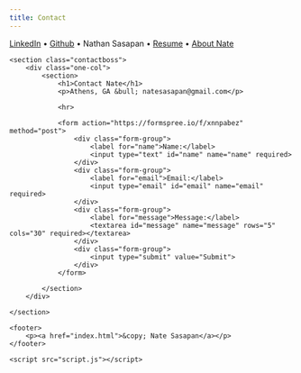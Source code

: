 ```yaml
---
title: Contact
---
```


<!DOCTYPE html>
<html lang="en">
<head>
    <meta charset="UTF-8">
    <meta name="viewport" content="width=device-width, initial-scale=1.0">
    <title>Contact Nate Sasapan</title>
    <meta name="description" content="Contact Page where user can contact Nate">
    <link rel="stylesheet" href="css/style.css">
    <link rel="stylesheet" href="css/responsive.css">
</head>
<body>
    <nav>
        <p>
            <span class = "LinkedIn" style="order: -4;"><a href="https://www.linkedin.com/in/nate-sasapan-901115255/">LinkedIn</a></span>
            <span class = "bullet" style="order: -3;"> • </span>
            <span class = "Github" style="order: -2;"><a href="https://github.com/natesasapan">Github</a></span>
            <span class = "bullet" style="order: -1;"> • </span>
            <span class = "name">Nathan Sasapan</span>
            <span class = "bullet" style="order: 1;"> • </span>
            <span class = "Resume" style="order: 2;"><a href="resume.html">Resume</a></span>
            <span class = "bullet" style="order: 3;"> • </span>
            <span class = "about" style="order: 4;"><a href="index.html">About Nate</a></span>
        </p>
    </nav>

    <section class="contactboss">
        <div class="one-col">
            <section>
                <h1>Contact Nate</h1>
                <p>Athens, GA &bull; natesasapan@gmail.com</p>
        
                <hr>
        
                <form action="https://formspree.io/f/xnnpabez" method="post">
                    <div class="form-group">
                        <label for="name">Name:</label>
                        <input type="text" id="name" name="name" required>
                    </div>
                    <div class="form-group">
                        <label for="email">Email:</label>
                        <input type="email" id="email" name="email" required>
                    </div>
                    <div class="form-group">
                        <label for="message">Message:</label>
                        <textarea id="message" name="message" rows="5" cols="30" required></textarea>
                    </div>
                    <div class="form-group">
                        <input type="submit" value="Submit">
                    </div>
                </form>
                
            </section>
        </div>

    </section>

    <footer>
        <p><a href="index.html">&copy; Nate Sasapan</a></p>
    </footer>
   
    <script src="script.js"></script>
</body>
</html>
